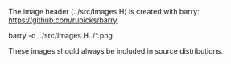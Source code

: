 The image header (../src/Images.H) is created with barry:
https://github.com/rubicks/barry

barry -o ../src/Images.H ./*.png

These images should always be included in source distributions.

